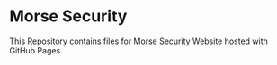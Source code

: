 # Morse Security
This Repository contains files for Morse Security Website hosted with GitHub Pages.
